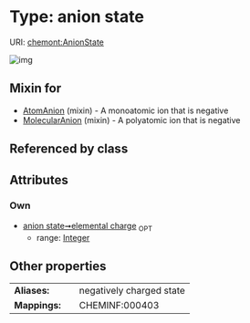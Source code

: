
# Type: anion state




URI: [chemont:AnionState](http://w3id.org/chemontAnionState)


![img](http://yuml.me/diagram/nofunky;dir:TB/class/[MolecularAnion]uses%20-.->[AnionState&#124;elemental_charge:integer%20%3F],[AtomAnion]uses%20-.->[AnionState],[MolecularAnion],[AtomAnion])

## Mixin for

 * [AtomAnion](AtomAnion.md) (mixin)  - A monoatomic ion that is negative
 * [MolecularAnion](MolecularAnion.md) (mixin)  - A polyatomic ion that is negative

## Referenced by class


## Attributes


### Own

 * [anion state➞elemental charge](anion_state_elemental_charge.md)  <sub>OPT</sub>
    * range: [Integer](types/Integer.md)

## Other properties

|  |  |  |
| --- | --- | --- |
| **Aliases:** | | negatively charged state |
| **Mappings:** | | CHEMINF:000403 |

